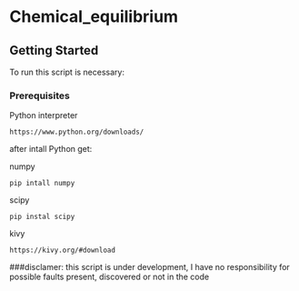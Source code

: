 # Chemical_equilibrium

## Getting Started
To run this script is necessary:
### Prerequisites
Python interpreter  
```
https://www.python.org/downloads/
```

after intall Python get:

numpy   
```
pip intall numpy
```

scipy 
```
pip instal scipy
```

kivy
```
https://kivy.org/#download
```

###disclamer:
this script is under development, I have no responsibility for possible faults present, discovered or not in the code
